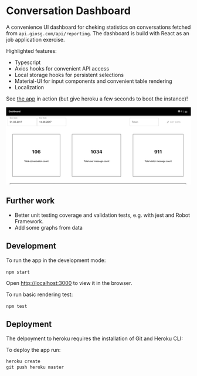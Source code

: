 # Conversation Dashboard

A convenience UI dashboard for cheking statistics on conversations fetched from `api.giosg.com/api/reporting`. The dashboard is build with React as an job application exercise.

Highlighted features:

- Typescript
- Axios hooks for convenient API access
- Local storage hooks for persistent selections
- Material-UI for input components and convenient table rendering
- Localization

See [the app](https://mighty-stream-08551.herokuapp.com/) in action (but give heroku a few seconds to boot the instance)!

![conversation-dashboard](src/image/image.png)

## Further work

- Better unit testing coverage and validation tests, e.g. with jest and Robot Framework.
- Add some graphs from data

## Development

To run the app in the development mode:

`npm start`

Open [http://localhost:3000](http://localhost:3000) to view it in the browser.

To run basic rendering test:

`npm test`

## Deployment

The delpoyment to heroku requires the installation of Git and Heroku CLI:

To deploy the app run:

```
heroku create
git push heroku master
```
